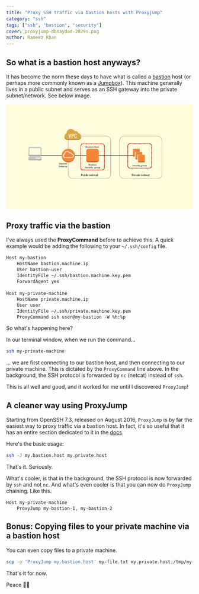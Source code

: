 ```yaml
---
title: "Proxy SSH traffic via bastion hosts with Proxyjump"
category: "ssh"
tags: ["ssh", "bastion", "security"]
cover: proxyjump-dbsaydad-2829s.png
author: Rameez Khan
---
```


## So what is a bastion host anyways?
It has become the norm these days to have what is called a [bastion](https://en.wikipedia.org/wiki/Bastion_host) host (or perhaps more commonly known as a [Jumpbox](https://en.wikipedia.org/wiki/Jump_server)). This machine generally lives in a public subnet and serves as an SSH gateway into the private subnet/network. See below image. 

![Bastion](proxyjump-dbsaydad-2829s.png)

## Proxy traffic via the bastion

I've always used the __ProxyCommand__ before to achieve this. A quick example would be adding the following to your `~/.ssh/config` file.  

```ssh-config
Host my-bastion
    HostName bastion.machine.ip
    User bastion-user
    IdentityFile ~/.ssh/bastion.machine.key.pem
    ForwardAgent yes

Host my-private-machine
    HostName private.machine.ip
    User user
    IdentityFile ~/.ssh/private.machine.key.pem
    ProxyCommand ssh user@my-bastion -W %h:%p
```

So what's happening here? 

In our terminal window, when we run the command...
```bash
ssh my-private-machine
```
... we are first connecting to our bastion host, and then connecting to our private machine. This is dictated by the `ProxyCommand` line above. In the background, the SSH protocol is forwarded by `nc`  (netcat) instead of `ssh`. 

This is all well and good, and it worked for me until I discovered `ProxyJump`!

## A cleaner way using ProxyJump

Starting from OpenSSH 7.3, released on August 2016, `ProxyJump` is by far the easiest way to proxy traffic via a bastion host. In fact, it's so useful that it has an entire section dedicated to it in the [docs](https://en.wikibooks.org/wiki/OpenSSH/Cookbook/Proxies_and_Jump_Hosts#Passing_Through_One_or_More_Gateways_Using_ProxyJump).

Here's the basic usage:
```bash
ssh -J my.bastion.host my.private.host
```

That's it. Seriously.

What's cooler, is that in the background, the SSH protocol is now forwarded by `ssh` and not `nc`. And what's even cooler is that you can now do `ProxyJump` chaining. Like this.
```ssh-config
Host my-private-machine
    ProxyJump my-bastion-1, my-bastion-2
``` 

## Bonus: Copying files to your private machine via a bastion host
You can even copy files to a private machine. 
```bash
scp -o 'ProxyJump my.bastion.host' my-file.txt my.private.host:/tmp/my-file.txt
```

That's it for now. 

Peace ✌🏽
